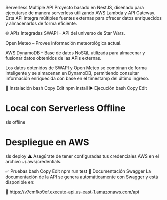 Serverless Multiple API
Proyecto basado en NestJS, diseñado para ejecutarse de manera serverless utilizando AWS Lambda y API Gateway. Esta API integra múltiples fuentes externas para ofrecer datos enriquecidos y almacenarlos de forma eficiente.

🌐 APIs Integradas
SWAPI – API del universo de Star Wars.

Open Meteo – Provee información meteorológica actual.

AWS DynamoDB – Base de datos NoSQL utilizada para almacenar y fusionar datos obtenidos de las APIs externas.

Los datos obtenidos de SWAPI y Open Meteo se combinan de forma inteligente y se almacenan en DynamoDB, permitiendo consultar información enriquecida con base en el timestamp del último ingreso.

🚀 Instalación
bash
Copy
Edit
npm install
▶️ Ejecución
bash
Copy
Edit
# Local con Serverless Offline
sls offline

# Despliegue en AWS
sls deploy
⚠️ Asegúrate de tener configuradas tus credenciales AWS en el archivo ~/.aws/credentials.

✅ Pruebas
bash
Copy
Edit
npm run test
📄 Documentación Swagger
La documentación de la API se genera automáticamente con Swagger y está disponible en:

🔗 https://v7cmfko9ef.execute-api.us-east-1.amazonaws.com/api


